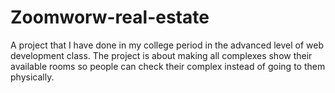 # Zoomworw-real-estate
A project that I have done in my college period in the advanced level of web development class. The project is about making all complexes show their available rooms so people can check their complex instead of going to them physically. 
